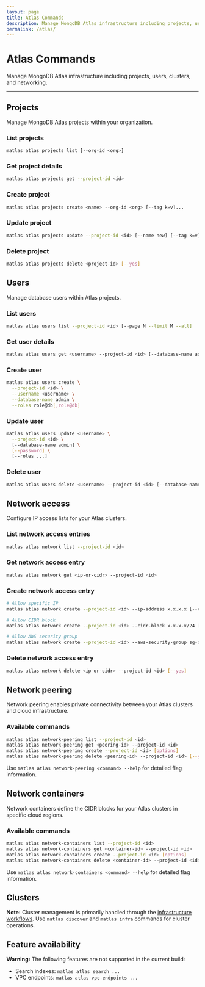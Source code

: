 ```yaml
---
layout: page
title: Atlas Commands
description: Manage MongoDB Atlas infrastructure including projects, users, clusters, and networking.
permalink: /atlas/
---
```


# Atlas Commands

Manage MongoDB Atlas infrastructure including projects, users, clusters, and networking.



---

## Projects

Manage MongoDB Atlas projects within your organization.

### List projects
```bash
matlas atlas projects list [--org-id <org>]
```

### Get project details
```bash
matlas atlas projects get --project-id <id>
```

### Create project
```bash
matlas atlas projects create <name> --org-id <org> [--tag k=v]...
```

### Update project
```bash
matlas atlas projects update --project-id <id> [--name new] [--tag k=v]... [--clear-tags]
```

### Delete project
```bash
matlas atlas projects delete <project-id> [--yes]
```

## Users

Manage database users within Atlas projects.

### List users
```bash
matlas atlas users list --project-id <id> [--page N --limit M --all]
```

### Get user details
```bash
matlas atlas users get <username> --project-id <id> [--database-name admin]
```

### Create user
```bash
matlas atlas users create \
  --project-id <id> \
  --username <username> \
  --database-name admin \
  --roles role@db[,role@db]
```

### Update user
```bash
matlas atlas users update <username> \
  --project-id <id> \
  [--database-name admin] \
  [--password] \
  [--roles ...]
```

### Delete user
```bash
matlas atlas users delete <username> --project-id <id> [--database-name admin] [--yes]
```

## Network access

Configure IP access lists for your Atlas clusters.

### List network access entries
```bash
matlas atlas network list --project-id <id>
```

### Get network access entry
```bash
matlas atlas network get <ip-or-cidr> --project-id <id>
```

### Create network access entry
```bash
# Allow specific IP
matlas atlas network create --project-id <id> --ip-address x.x.x.x [--comment "Description"]

# Allow CIDR block
matlas atlas network create --project-id <id> --cidr-block x.x.x.x/24 [--comment "Description"]

# Allow AWS security group
matlas atlas network create --project-id <id> --aws-security-group sg-xxxxxxxxx [--comment "Description"]
```

### Delete network access entry
```bash
matlas atlas network delete <ip-or-cidr> --project-id <id> [--yes]
```

## Network peering

Network peering enables private connectivity between your Atlas clusters and cloud infrastructure.

### Available commands
```bash
matlas atlas network-peering list --project-id <id>
matlas atlas network-peering get <peering-id> --project-id <id>
matlas atlas network-peering create --project-id <id> [options]
matlas atlas network-peering delete <peering-id> --project-id <id> [--yes]
```

Use `matlas atlas network-peering <command> --help` for detailed flag information.

## Network containers

Network containers define the CIDR blocks for your Atlas clusters in specific cloud regions.

### Available commands
```bash
matlas atlas network-containers list --project-id <id>
matlas atlas network-containers get <container-id> --project-id <id>
matlas atlas network-containers create --project-id <id> [options]
matlas atlas network-containers delete <container-id> --project-id <id> [--yes]
```

Use `matlas atlas network-containers <command> --help` for detailed flag information.

## Clusters

**Note:** Cluster management is primarily handled through the [infrastructure workflows](infra). Use `matlas discover` and `matlas infra` commands for cluster operations.

## Feature availability

**Warning:** The following features are not supported in the current build:
- Search indexes: `matlas atlas search ...`
- VPC endpoints: `matlas atlas vpc-endpoints ...`